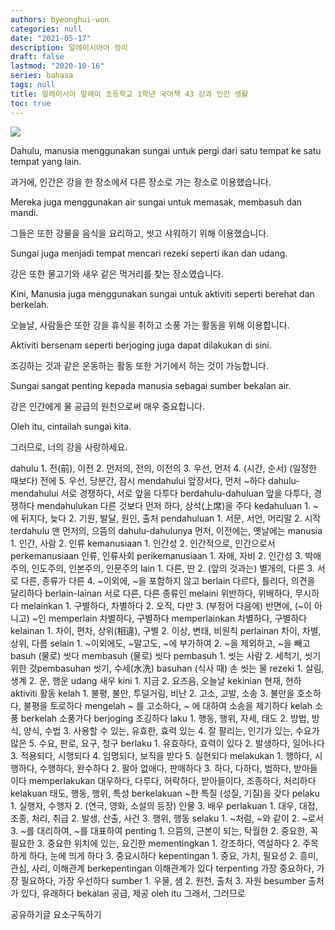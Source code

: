 ```yaml
---
authors: byeonghui-won
categories: null
date: "2021-05-17"
description: 말레이시아어 정리
draft: false
lastmod: "2020-10-16"
series: bahasa
tags: null
title: 말레이시아 말레이 초등학교 1학년 국어책 43 강과 인간 생활
toc: true
---
```


![](https://t1.daumcdn.net/cfile/tistory/2311A14B5916F2BC15)


Dahulu, manusia menggunakan sungai untuk pergi dari satu tempat ke satu tempat yang lain.

과거에, 인간은 강을 한 장소에서 다른 장소로 가는 장소로 이용했습니다.



Mereka juga menggunakan air sungai untuk memasak, membasuh dan mandi.

그들은 또한 강물을 음식을 요리하고, 씻고 샤워하기 위해 이용했습니다.



Sungai juga menjadi tempat mencari rezeki seperti ikan dan udang.

강은 또한 물고기와 새우 같은 먹거리를 찾는 장소였습니다.



Kini, Manusia juga menggunakan sungai untuk aktiviti seperti berehat dan berkelah.

오늘날, 사람들은 또한 강을 휴식을 취하고 소풍 가는 활동을 위해 이용합니다.



Aktiviti bersenam seperti berjoging juga dapat dilakukan di sini.

조깅하는 것과 같은 운동하는 활동 또한 거기에서 하는 것이 가능합니다.



Sungai sangat penting kepada manusia sebagai sumber bekalan air.

강은 인간에게 물 공급의 원천으로써 매우 중요합니다.



Oleh itu, cintailah sungai kita.

그러므로, 너의 강을 사랑하세요.



dahulu 1. 전(前), 이전 2. 먼저의, 전의, 이전의 3. 우선, 먼저 4. (시간, 순서) (일정한 때보다) 전에 5. 우선, 당분간, 잠시 mendahului 앞장서다, 먼저 ~하다 dahulu-mendahului 서로 경쟁하다, 서로 앞을 다투다 berdahulu-dahuluan 앞을 다투다, 경쟁하다 mendahulukan 다른 것보다 먼저 하다, 상석(上席)을 주다 kedahuluan 1. ~에 뒤지다, 늦다 2. 기원, 발달, 원인, 출처 pendahuluan 1. 서문, 서언, 머리말 2. 시작 terdahulu 맨 먼저의, 으뜸의 dahulu-dahulunya 먼저, 이전에는, 옛날에는 manusia 1. 인간, 사람 2. 인류 kemanusiaan 1. 인간성 2. 인간적으로, 인간으로서 perkemanusiaan 인류, 인류사회 perikemanusiaan 1. 자애, 자비 2. 인간성 3. 박애주의, 인도주의, 인본주의, 인문주의 lain 1. 다른, 딴 2. (앞의 것과는) 별개의, 다른 3. 서로 다른, 종류가 다른 4. ~이외에, ~을 포함하지 않고 berlain 다르다, 틀리다, 의견을 달리하다 berlain-lainan 서로 다른, 다른 종류인 melaini 위반하다, 위배하다, 무시하다 melainkan 1. 구별하다, 차별하다 2. 오직, 다만 3. (부정어 다음에) 반면에, (~이 아니고) ~인 memperlain 차별하다, 구별하다 memperlainkan 차별하다, 구별하다 kelainan 1. 차이, 편차, 상위(相違), 구별 2. 이상, 변태, 비원칙 perlainan 차이, 차별, 상위, 다름 selain 1. ~이외에도, ~말고도, ~에 부가하여 2. ~을 제외하고, ~을 빼고 basuh (물로) 씻다 membasuh (물로) 씻다 pembasuh 1. 씻는 사람 2. 세척기, 씻기 위한 것pembasuhan 씻기, 수세(水洗) basuhan (식사 때) 손 씻는 물 rezeki 1. 살림, 생계 2. 운, 행운 udang 새우 kini 1. 지금 2. 요즈음, 오늘날 kekinian 현재, 현하 aktiviti 활동 kelah 1. 불평, 불만, 투덜거림, 비난 2. 고소, 고발, 소송 3. 불만을 호소하다, 불평을 토로하다 mengelah ~ 를 고소하다, ~ 에 대하여 소송을 제기하다 kelah 소풍 berkelah 소풍가다 berjoging 조깅하다 laku 1. 행동, 행위, 자세, 태도 2. 방법, 방식, 양식, 수법 3. 사용할 수 있는, 유효한, 효력 있는 4. 잘 팔리는, 인기가 있는, 수요가 많은 5. 수요, 판로, 요구, 청구 berlaku 1. 유효하다, 효력이 있다 2. 발생하다, 일어나다 3. 적용되다, 시행되다 4. 임명되다, 보직을 받다 5. 실현되다 melakukan 1. 행하다, 시행하다, 수행하다, 완수하다 2. 팔아 없애다, 판매하다 3. 하다, 다하다, 범하다, 받아들이다 memperlakukan 대우하다, 다루다, 허락하다, 받아들이다, 조종하다, 처리하다 kelakuan 태도, 행동, 행위, 특성 berkelakuan ~한 특질 (성질, 기질)을 갖다 pelaku 1. 실행자, 수행자 2. (연극, 영화, 소설의 등장) 인물 3. 배우 perlakuan 1. 대우, 대접, 조종, 처리, 취급 2. 발생, 산출, 사건 3. 행위, 행동 selaku 1. ~처럼, ~와 같이 2. ~로서 3. ~를 대리하여, ~를 대표하여 penting 1. 으뜸의, 근본이 되는, 탁월한 2. 중요한, 꼭 필요한 3. 중요한 위치에 있는, 요긴한 mementingkan 1. 강조하다, 역설하다 2. 주목하게 하다, 눈에 띄게 하다 3. 중요시하다 kepentingan 1. 중요, 가치, 필요성 2. 흥미, 관심, 사리, 이해관계 berkepentingan 이해관계가 있다 terpenting 가장 중요하다, 가장 필요하다, 가장 우선하다 sumber 1. 우물, 샘 2. 원천, 출처 3. 자원 besumber 출처가 있다, 유래하다 bekalan 공급, 제공 oleh itu 그래서, 그러므로

공유하기글 요소구독하기
